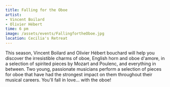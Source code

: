 ```yaml
---
title: Falling for the Oboe
artist:
- Vincent Boilard
- Olivier Hébert
time: 6 pm
image: /assets/events/FallingfortheOboe.jpg
location: Cecilia's Retreat
---
```


This season, Vincent Boilard and Olivier Hébert bouchard will help you discover the irresistible charms of oboe, English horn and oboe d'amore, in a selection of spirited pieces by Mozart and Poulenc, and everything in between. Two young, passionate musicians perform a selection of pieces for oboe that have had the strongest impact on them throughout their musical careers. You'll fall in love… with the oboe!